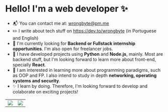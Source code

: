 
# Hello! I'm a web developer :sparkles:
- :mailbox_with_mail: You can contact me at: wrongbyte@pm.me
- :pencil2: I write about tech stuff on https://dev.to/wrongbyte (in Portuguese and English)
- :briefcase: I'm currently looking for **Backend or Fullstack internship opportunities**. I'm also open for freelancer jobs.
- :hammer: I have developed projects using **Python** and **Node.js**, mainly. Most are backend stuff, but I'm looking forward to learn more about front-end, specially **React**.
- :thought_balloon: I am interested in learning more about programming paradigms, such as OOP and FP. I also intend to study in depth **networking, operating systems and security**.
- :sparkles: I learn by doing. Therefore, I'm looking forward to develop and colaborate on exciting projects!

<table>
  <tr>
    <td align="center" style="padding=0;width=50%;">
      <img align="center" style="padding=0;" src="https://github-readme-stats.vercel.app/api?username=wrongbyte&show_icons=true&theme=default&count_private=true&hide_border=true&icon_color=41B883&title_color=41B883&text_color=34495E&bg_color=00000000" />
    </td>
    <td align="center" style="padding=0;width=50%;">
      <img align="center" style="padding=0;" src="https://github-readme-stats.vercel.app/api/top-langs/?username=wrongbyte&layout=compact&hide_border=true&icon_color=41B883&title_color=41B883&text_color=34495E&bg_color=00000000" />
    </td>
  </tr>
</table>
